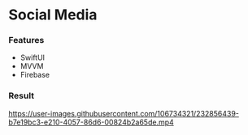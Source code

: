 # Social Media

### Features 
- SwiftUI
- MVVM
- Firebase

### Result

https://user-images.githubusercontent.com/106734321/232856439-b7e19bc3-e210-4057-86d6-00824b2a65de.mp4

